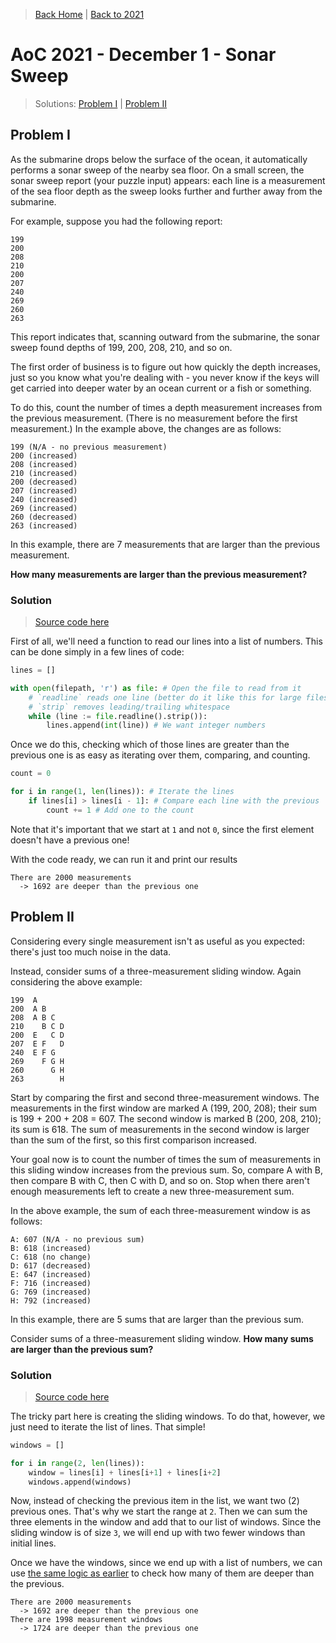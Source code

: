 > [Back Home](/)   &#124;   [Back to 2021](/2021/)

# AoC 2021 - December 1 - Sonar Sweep

> Solutions: [Problem I](#solution)   &#124;   [Problem II](#solution-1)

## Problem I

As the submarine drops below the surface of the ocean, it automatically performs a sonar sweep of the nearby sea floor. On a small screen, the sonar sweep report (your puzzle input) appears: each line is a measurement of the sea floor depth as the sweep looks further and further away from the submarine.

For example, suppose you had the following report:

	199
	200
	208
	210
	200
	207
	240
	269
	260
	263

This report indicates that, scanning outward from the submarine, the sonar sweep found depths of 199, 200, 208, 210, and so on.

The first order of business is to figure out how quickly the depth increases, just so you know what you're dealing with - you never know if the keys will get carried into deeper water by an ocean current or a fish or something.

To do this, count the number of times a depth measurement increases from the previous measurement. (There is no measurement before the first measurement.) In the example above, the changes are as follows:

	199 (N/A - no previous measurement)
	200 (increased)
	208 (increased)
	210 (increased)
	200 (decreased)
	207 (increased)
	240 (increased)
	269 (increased)
	260 (decreased)
	263 (increased)

In this example, there are 7 measurements that are larger than the previous measurement.

**How many measurements are larger than the previous measurement?**

### Solution

> [Source code here](https://github.com/kevinrpb/AoC/blob/main/aoc-code/y2021/d01/p1.py)

First of all, we'll need a function to read our lines into a list of numbers. This can be done simply in a few lines of code:

```python
lines = []

with open(filepath, 'r') as file: # Open the file to read from it
	# `readline` reads one line (better do it like this for large files)
	# `strip` removes leading/trailing whitespace
	while (line := file.readline().strip()):
		lines.append(int(line)) # We want integer numbers
```

Once we do this, checking which of those lines are greater than the previous one is as easy as iterating over them, comparing, and counting.

<span id="code-snippet-count" />

```python
count = 0

for i in range(1, len(lines)): # Iterate the lines
	if lines[i] > lines[i - 1]: # Compare each line with the previous
		count += 1 # Add one to the count
```

Note that it's important that we start at `1` and not `0`, since the first element doesn't have a previous one!

With the code ready, we can run it and print our results

	There are 2000 measurements
	  -> 1692 are deeper than the previous one

## Problem II

Considering every single measurement isn't as useful as you expected: there's just too much noise in the data.

Instead, consider sums of a three-measurement sliding window. Again considering the above example:

	199  A
	200  A B
	208  A B C
	210    B C D
	200  E   C D
	207  E F   D
	240  E F G
	269    F G H
	260      G H
	263        H

Start by comparing the first and second three-measurement windows. The measurements in the first window are marked A (199, 200, 208); their sum is 199 + 200 + 208 = 607. The second window is marked B (200, 208, 210); its sum is 618. The sum of measurements in the second window is larger than the sum of the first, so this first comparison increased.

Your goal now is to count the number of times the sum of measurements in this sliding window increases from the previous sum. So, compare A with B, then compare B with C, then C with D, and so on. Stop when there aren't enough measurements left to create a new three-measurement sum.

In the above example, the sum of each three-measurement window is as follows:

	A: 607 (N/A - no previous sum)
	B: 618 (increased)
	C: 618 (no change)
	D: 617 (decreased)
	E: 647 (increased)
	F: 716 (increased)
	G: 769 (increased)
	H: 792 (increased)

In this example, there are 5 sums that are larger than the previous sum.

Consider sums of a three-measurement sliding window. **How many sums are larger than the previous sum?**

### Solution

> [Source code here](https://github.com/kevinrpb/AoC/blob/main/aoc-code/y2021/d01/p2.py)

The tricky part here is creating the sliding windows. To do that, however, we just need to iterate the list of lines. That simple!

```python
windows = []

for i in range(2, len(lines)):
	window = lines[i] + lines[i+1] + lines[i+2]
	windows.append(windows)
```

Now, instead of checking the previous item in the list, we want two (2) previous ones. That's why we start the range at `2`. Then we can sum the three elements in the window and add that to our list of windows. Since the sliding window is of size `3`, we will end up with two fewer windows than initial lines.

Once we have the windows, since we end up with a list of numbers, we can use [the same logic as earlier](#code-snippet-count) to check how many of them are deeper than the previous.

	There are 2000 measurements
	  -> 1692 are deeper than the previous one
	There are 1998 measurement windows
	  -> 1724 are deeper than the previous one
